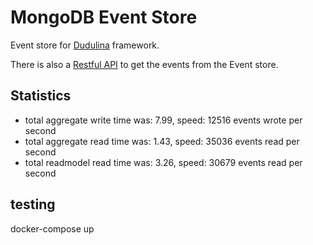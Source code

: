 # MongoDB Event Store #

Event store for [Dudulina](https://github.com/xprt64/dudulina) framework.

There is also a [Restful API](https://github.com/xprt64/dudulina-eventstore-api) to get the events from the Event store.

## Statistics ##
- total aggregate write time was: 7.99, speed: 12516 events wrote per second
- total aggregate read time was: 1.43, speed: 35036 events read per second
- total readmodel read time was: 3.26, speed: 30679 events read per second

## testing
docker-compose up